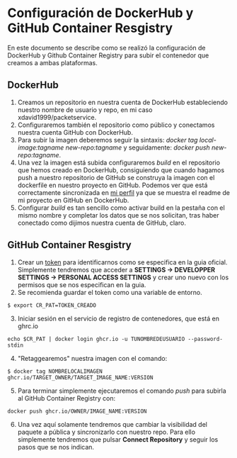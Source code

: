 # Configuración de DockerHub y GitHub Container Resgistry

En este documento se describe como se realizó la configuración de DockerHub y Github Container Registry para subir el contenedor que creamos a ambas plataformas.

## DockerHub

1. Creamos un repositorio en nuestra cuenta de DockerHub estableciendo nuestro nombre de usuario y repo, en mi caso xdavid1999/packetservice.
2. Configuraremos también el repositorio como público y conectamos nuestra cuenta GitHub con DockerHub.
3. Para subir la imagen deberemos seguir la sintaxis: *docker tag local-image:tagname new-repo:tagname* y seguidamente: *docker push new-repo:tagname*.
4. Una vez la imagen está subida configuraremos *build* en el repositorio que hemos creado en DockerHub, consiguiendo que cuando hagamos push a nuestro repositorio de GitHub se construya la imagen con el dockerfile en nuestro proyecto en GitHub. Podemos ver que está correctamente sincronizada en [mi perfil](https://hub.docker.com/repository/docker/xdavid1999/packetservice/general) ya que se muestra el readme de mi proyecto en GitHub en DockerHub.
5. Configurar *build* es tan sencillo como activar build en la pestaña con el mismo nombre y completar los datos que se nos solicitan, tras haber conectado como dijimos nuestra cuenta de GitHub, claro.

## GitHub Container Resgistry

1. Crear un [token](https://docs.github.com/en/free-pro-team@latest/github/authenticating-to-github/creating-a-personal-access-token) para identificarnos como se especifica en la guia oficial. Simplemente tendremos que acceder a **SETTINGS -> DEVELOPPER SETTINGS -> PERSONAL ACCESS SETTINGS** y crear uno nuevo con los permisos que se nos especifican en la guia.
2. Se recomienda guardar el token como una variable de entorno.
~~~
$ export CR_PAT=TOKEN_CREADO
~~~
3. Iniciar sesión en el servicio de registro de contenedores, que está en ghrc.io
~~~
echo $CR_PAT | docker login ghcr.io -u TUNOMBREDEUSUARIO --password-stdin
~~~
4. "Retaggearemos" nuestra imagen con el comando:
~~~
$ docker tag NOMBRELOCALIMAGEN ghcr.io/TARGET_OWNER/TARGET_IMAGE_NAME:VERSION
~~~
5. Para terminar simplemente ejecutaremos el comando *push* para subirla al GitHub Container Registry con:
~~~
docker push ghcr.io/OWNER/IMAGE_NAME:VERSION
~~~
6. Una vez aquí solamente tendremos que cambiar la visibilidad del paquete a pública y sincronizarlo con nuestro repo. Para ello simplemente tendremos que pulsar **Connect Repository** y seguir los pasos que se nos indican.